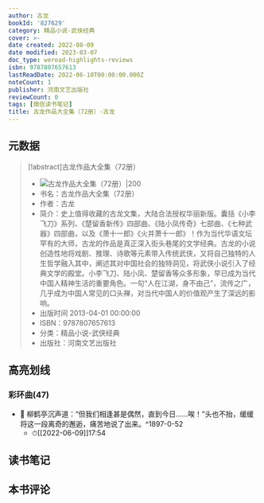 ```yaml
---
author: 古龙
bookId: '827629'
category: 精品小说-武侠经典
cover: >-
date created: 2022-08-09
date modified: 2023-03-07
doc_type: weread-highlights-reviews
isbn: 9787807657613
lastReadDate: 2022-06-10T00:00:00.000Z
noteCount: 1
publisher: 河南文艺出版社
reviewCount: 0
tags: [微信读书笔记]
title: 古龙作品大全集（72册）-古龙
---
```


## 元数据

>[!abstract]古龙作品大全集（72册）
> - ![古龙作品大全集（72册）|200](https://wfqqreader-1252317822.image.myqcloud.com/cover/629/827629/t7_827629.jpg)
> - 书名：古龙作品大全集（72册）
> - 作者：古龙
> - 简介：史上值得收藏的古龙文集，大陆合法授权华丽新版。囊括《小李飞刀》系列、《楚留香新传》四部曲、《陆小凤传奇》七部曲、《七种武器》四部曲，以及《萧十一郎》《火并萧十一郎》！作为当代华语文坛罕有的大师，古龙的作品是真正深入街头巷尾的文学经典。古龙的小说创造性地将戏剧、推理、诗歌等元素带入传统武侠，又将自己独特的人生哲学融入其中，阐述其对中国社会的独特洞见，将武侠小说引入了经典文学的殿堂。小李飞刀、陆小凤、楚留香等众多形象，早已成为当代中国人精神生活的重要角色。一句“人在江湖，身不由己”，流传之广，几乎成为中国人常见的口头禅，对当代中国人的价值观产生了深远的影响。
> - 出版时间 2013-04-01 00:00:00
> - ISBN：9787807657613
> - 分类：精品小说-武侠经典
> - 出版社：河南文艺出版社

## 高亮划线

### 彩环曲(47)

- 📌 柳鹤亭沉声道：“但我们相逢甚是偶然，直到今日……唉！”头也不抬，缓缓将这一段离奇的邂逅，痛苦地说了出来。^1897-0-52
	- ⏱[[2022-06-09]]17:54

## 读书笔记

## 本书评论
